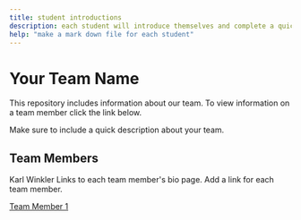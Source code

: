 ```yaml
---
title: student introductions
description: each student will introduce themselves and complete a quick bio
help: "make a mark down file for each student"
---
```


# Your Team Name

This repository includes information about our team. To view information on a team member click the link below.

Make sure to include a quick description about your team.

## Team Members
Karl Winkler
Links to each team member's bio page. Add a link for each team member.

[Team Member 1](/member1.md)